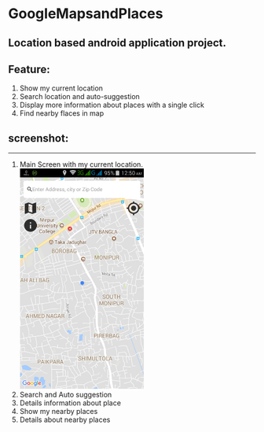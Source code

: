# GoogleMapsandPlaces
## Location based android application project. 
## Feature:
  1. Show my current location
  2. Search location and auto-suggestion
  3. Display more information about places with a single click
  4. Find nearby flaces in map

## screenshot:
---
1. Main Screen with my current location.
![](photo/1.main%20scrin.png)
2. Search and Auto suggestion
3. Details information about place
4. Show my nearby places
5. Details about nearby places
